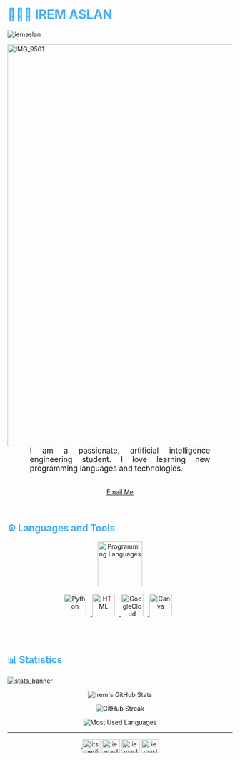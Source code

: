<h1 style="color: #44AEFB;"> 👩🏻‍💻 IREM ASLAN </h1>
<p align="left"> <img src="https://komarev.com/ghpvc/?username=iemaslan&label=Profile%20views&color=00a3d7&style=flat" alt="iemaslan" /> </p>

   <img width="900" src="https://user-images.githubusercontent.com/116390565/200219581-b89bdcca-9667-445d-96ef-2398e9fc43c7.GIF" alt="IMG_9501">

<p align:"center" style="text-align: justify; margin: 0 50px; font-size: 17px;" >
    I am a passionate, artificial intelligence engineering student. I love learning new programming languages and technologies.
<br>
<br>
<div align="center">

[Email Me](mailto:irem.aslan@bahcesehir.edu.tr)
</div>
</p>    
<br>
<!-- Languages and Tools -->

<h2 style="color: #44AEFB">⚙️ Languages and Tools</h2>

<div align="center" style="display:block;">
    <img width="100px" alt="Programming Languages" src="https://user-images.githubusercontent.com/78341798/194531121-47b0119a-ce00-439d-b586-125f86acb098.png"/> 
</div>
<br>   
<!-- Icons Resources -->
<!-- https://devicon.dev/ -->
<!-- https://cdn.jsdelivr.net/npm/simple-icons@v3/icons/ -->
<div align="center">
  </a>
  </a>    
  <a href="https://www.python.org/" target="_blank" rel="noreferrer">
      <img  alt="Python" height="50px" style="padding-right:10px;" src="https://cdn.jsdelivr.net/gh/devicons/devicon/icons/python/python-original.svg"/>
  </a>
  
 </a>
  <a href="https://developer.mozilla.org/en-US/docs/Web/HTML" target="_blank" rel="noreferrer">
      <img  alt="HTML" height="50px" style="padding-right:10px;" src="https://cdn.jsdelivr.net/gh/devicons/devicon/icons/html5/html5-original.svg"/>
 
  <a href="https://cloud.google.com/" target="_blank" rel="noreferrer">
      <img  alt="GoogleCloud" height="50px" style="padding-right:10px;" src="https://cdn.jsdelivr.net/gh/devicons/devicon/icons/googlecloud/googlecloud-original.svg"/> 
  <a href="https://www.canva.com/" target="_blank" rel="noreferrer">
      <img  alt="Canva" height="50px" style="padding-right:10px;" src="https://cdn.jsdelivr.net/gh/devicons/devicon/icons/canva/canva-original.svg"/> 
  </a>
</div>
<br>
<br>


</div>

   
</div>
<br>

<!-- Statistics -->

<h2 style="color: #44AEFB">📊 Statistics</h2>

![stats_banner](https://user-images.githubusercontent.com/78341798/194534778-d662496c-ae00-4e8d-ae9b-b90912054e7f.gif)

<!-- Begin Stats Cards -->
<!-- Resources:  -->
<!-- Github & Languages Stats: https://github.com/iemaslan/github-readme-stats --> 
<!-- Streak Stats: https://github.com/denvercoder1/github-readme-streak-stats -->
<!-- Change the value after ?username= to your GitHub username. -->
<div class="stats" align="center">

![Irem's GitHub Stats](https://github-readme-stats.vercel.app/api?username=iemaslan&hide=stars&count_private=true&show_icons=true&theme=algolia&border_radius=20)

![GitHub Streak](https://streak-stats.demolab.com?user=iemaslan&count_private=true&theme=algolia&border_radius=20)

![Most Used Languages](https://github-readme-stats.vercel.app/api/top-langs/?username=iemaslan&layout=compact&show_icons=true&theme=algolia&border_radius=20)
</div>
<!--  End Stats Cards -->

---
<!-- Begin Footer -->
<!-- Icons Resources -->
<!-- https://devicon.dev/ -->
<div class="footer" align="center" style="margin:15px;">
    <a href="https://www.youtube.com/channel/UCeTTLKEjD2lD2t-r-l-GCkQ" target="_blank">
        <img 
    </a>
    </a
    </a>
    <a href="https://twitter.com/itsmeriliy" target="blank"><img align="center" src="https://raw.githubusercontent.com/rahuldkjain/github-profile-readme-generator/master/src/images/icons/Social/twitter.svg" alt="itsmeriliy" height="30" width="40" /></a>
<a href="https://linkedin.com/in/iemaslan" target="blank"><img align="center" src="https://raw.githubusercontent.com/rahuldkjain/github-profile-readme-generator/master/src/images/icons/Social/linked-in-alt.svg" alt="iemaslan" height="30" width="40" /></a>
<a href="https://kaggle.com/iemaslan" target="blank"><img align="center" src="https://raw.githubusercontent.com/rahuldkjain/github-profile-readme-generator/master/src/images/icons/Social/kaggle.svg" alt="iemaslan" height="30" width="40" /></a>
<a href="https://instagram.com/iemaslan" target="blank"><img align="center" src="https://raw.githubusercontent.com/rahuldkjain/github-profile-readme-generator/master/src/images/icons/Social/instagram.svg" alt="iemaslan" height="30" width="40" /></a>
</p>
<!-- End Footer -->

<!-- 
